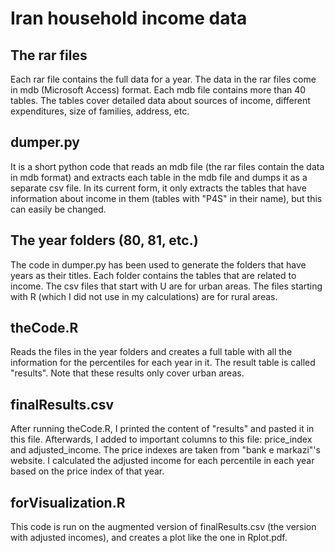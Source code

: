 Iran household income data
==========================

The rar files
-------------

Each rar file contains the full data for a year. The data in the rar files come in mdb (Microsoft Access) format. Each mdb file contains more than 40 tables. The tables cover detailed data about sources of income, different expenditures, size of families, address, etc.

dumper.py
---------

It is a short python code that reads an mdb file (the rar files contain the data in mdb format) and extracts each table in the mdb file and dumps it as a separate csv file. In its current form, it only extracts the tables that have information about income in them (tables with "P4S" in their name), but this can easily be changed.

The year folders (80, 81, etc.)
-------------------------------

The code in dumper.py has been used to generate the folders that have years as their titles. Each folder contains the tables that are related to income. The csv files that start with U are for urban areas. The files starting with R (which I did not use in my calculations) are for rural areas.

theCode.R
---------

Reads the files in the year folders and creates a full table with all the information for the percentiles for each year in it. The result table is called "results".
Note that these results only cover urban areas.

finalResults.csv
----------------

After running theCode.R, I printed the content of "results" and pasted it in this file. Afterwards, I added to important columns to this file: price_index and adjusted_income. The price indexes are taken from "bank e markazi"'s website. I calculated the adjusted income for each percentile in each year based on the price index of that year.

forVisualization.R
------------------

This code is run on the augmented version of finalResults.csv (the version with adjusted incomes), and creates a plot like the one in Rplot.pdf.








